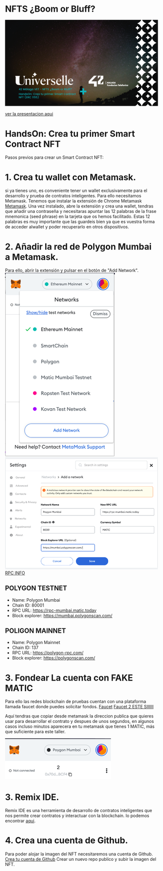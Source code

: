 # NFTS ¿Boom or Bluff?
![ver la presentacion aqui](https://github.com/imaginft/42malagavet/blob/main/imgs/presentacion.png)

[ver la presentacion aqui](https://www.canva.com/design/DAFCKsU-ugg/3NvLu8T-kGvuiWEqmODQoA/view?utm_content=DAFCKsU-ugg&utm_campaign=share_your_design&utm_medium=link&utm_source=shareyourdesignpanel)

# HandsOn: Crea tu primer Smart Contract NFT

Pasos previos para crear un Smart Contract NFT:

# 1. Crea tu wallet con Metamask.
si ya tienes uno, es conveniente tener un wallet exclusivamente para el desarrollo y 
prueba de contratos inteligentes. Para ello necesitamos Metamask.
Tenemos que instalar la extensión de Chrome Metamask [Metamask](https://metamask.io/). 
Una vez instalado, abre la extensión y crea una wallet, tendras que añadir una contraseña 
y necesitaras apuntar las 12 palabras de la frase mnemonica (seed phrase) en la tarjeta
que os hemos facilitado. Estas 12 palabras es muy importante que las guardeis bien ya
que es vuestra forma de acceder alwallet y poder recuperarlo en otros dispositivos.
# 2. Añadir la red de Polygon Mumbai a Metamask.
Para ello, abrir la extensión y pulsar en el botón de "Add Network".
![Formulario de polygon mumbai](https://github.com/imaginft/42malagavet/blob/main/imgs/metamask.png)
![Añadir red](https://github.com/imaginft/42malagavet/blob/main/imgs/metamask-add-network.png)
[RPC INFO](https://docs.polygon.technology/docs/develop/network-details/network/)
## POLYGON TESTNET
- Name: Polygon Mumbai
- Chain ID: 80001
- RPC URL: https://rpc-mumbai.matic.today
- Block explorer: https://mumbai.polygonscan.com/
## POLIGON MAINNET
- Name: Polygon Mainnet
- Chain ID: 137
- RPC URL: https://polygon-rpc.com/
- Block explorer: https://polygonscan.com/

# 3. Fondear La cuenta con FAKE MATIC
Para ello las redes blockchain de pruebas cuentan con una plataforma llamada faucet donde puedes solicitar fondos.
[Faucet](https://mumbaifaucet.com/)
[Faucet 2 ESTE SIIIIII]([https://mumbaifaucet.com/](https://faucet.polygon.technology/))

Aquí tendras que copiar desde metamask la direccion publica que quieres usar para desarrollar el contrato y despues de unos
segundos, en algunos casos incluso minutos aparecera en tu metamask que tienes 1 MATIC, más que suficiente para este taller.

![Dirección publica en metamask](https://github.com/imaginft/42malagavet/blob/main/imgs/direccionPublica.png)

# 3. Remix IDE.
Remix IDE es una herramienta de desarrollo de contratos inteligentes que nos permite crear contratos y interactuar con
la blockchain. lo podemos encontrar [aqui](https://remix.ethereum.org/).
# 4. Crea una cuenta de Github.
Para poder alojar la imagen del NFT necesitaremos una cuenta de Github. 
[Crea tu cuenta de Github](https://github.com)
Crear un nuevo repo publico y subir la imagen del NFT.


